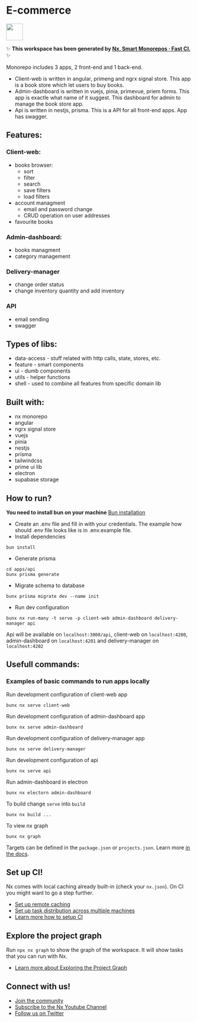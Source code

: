 # E-commerce

<a alt="Nx logo" href="https://nx.dev" target="_blank" rel="noreferrer"><img src="https://raw.githubusercontent.com/nrwl/nx/master/images/nx-logo.png" width="45"></a>

✨ **This workspace has been generated by [Nx, Smart Monorepos · Fast CI.](https://nx.dev)** ✨

Monorepo includes 3 apps, 2 front-end and 1 back-end.
- Client-web is written in angular, primeng and ngrx signal store. This app is a book store which let users to buy books.
- Admin-dashboard is written in vuejs, pinia, primevue, priem forms. This app is exactle what name of it suggest. This dashboard for admin to manage the book store app.
- Api is written in nestjs, prisma. This is a API for all front-end apps. App has swagger.

## Features:
### Client-web:
- books browser:
  - sort
  - filter
  - search
  - save filters
  - load filters
- account managment
  - email and password change
  - CRUD operation on user addresses 
- favourite books

### Admin-dashboard:
- books managment
- category management

### Delivery-manager
- change order status
- change inventory quantity and add inventory

### API
- email sending
- swagger

## Types of libs:
- data-access - stuff related with http calls, state, stores, etc.
- feature - smart components
- ui - dumb components
- utils - helper functions
- shell - used to combine all features from specific domain lib

## Built with:
- nx monorepo
- angular
- ngrx signal store
- vuejs
- pinia
- nestjs
- prisma
- tailwindcss
- prime ui lib
- electron
- supabase storage

## How to run?
**You need to install bun on your machine** [Bun installation](https://bun.sh/docs/installation)

- Create an .env file and fill in with your credentials. The example how should .env file looks like is in .env.example file.
- Install dependencies
```
bun install
```
- Generate prisma
```
cd apps/api
bunx prisma generate
```
- Migrate schema to database
```
bunx prisma migrate dev --name init
```
- Run dev configuration
```
bunx nx run-many -t serve -p client-web admin-dashboard delivery-manager api
```
Api will be available on `localhost:3000/api`, client-web on `localhost:4200`, admin-dashboard on `localhost:4201` and delivery-manager on `localhost:4202`

## Usefull commands:
### Examples of basic commands to run apps locally
Run development configuration of client-web app
```
bunx nx serve client-web
```

Run development configuration of admin-dashboard app
```
bunx nx serve admin-dashboard
```

Run development configuration of delivery-manager app
```
bunx nx serve delivery-manager
```

Run development configuration of api
```
bunx nx serve api
```

Run admin-dashboard in electron
```
bunx nx electorn admin-dashboard
``` 

To build change `serve` into `build`
```
bunx nx build ...
```

To view nx graph
```
bunx nx graph
```

Targets can be defined in the `package.json` or `projects.json`. Learn more [in the docs](https://nx.dev/features/run-tasks).

## Set up CI!

Nx comes with local caching already built-in (check your `nx.json`). On CI you might want to go a step further.

- [Set up remote caching](https://nx.dev/features/share-your-cache)
- [Set up task distribution across multiple machines](https://nx.dev/nx-cloud/features/distribute-task-execution)
- [Learn more how to setup CI](https://nx.dev/recipes/ci)

## Explore the project graph

Run `npx nx graph` to show the graph of the workspace.
It will show tasks that you can run with Nx.

- [Learn more about Exploring the Project Graph](https://nx.dev/core-features/explore-graph)

## Connect with us!

- [Join the community](https://nx.dev/community)
- [Subscribe to the Nx Youtube Channel](https://www.youtube.com/@nxdevtools)
- [Follow us on Twitter](https://twitter.com/nxdevtools)
